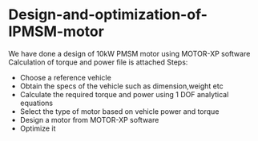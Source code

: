 # Design-and-optimization-of-IPMSM-motor
We have done a design of 10kW PMSM motor using MOTOR-XP software
Calculation of torque and power file is attached 
Steps:
  - Choose a reference vehicle
  - Obtain the specs of the vehicle such as dimension,weight etc
  - Calculate the required torque and power using 1 DOF analytical equations
  - Select the type of motor based on vehicle power and torque
  - Design a motor from MOTOR-XP software
  - Optimize it
